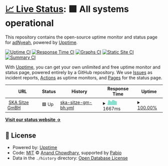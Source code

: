 # [📈 Live Status](https://adNyeah.github.io/upptime-SKA-WP): <!--live status--> **🟩 All systems operational**

This repository contains the open-source uptime monitor and status page for [adNyeah](https://adNyeah.github.io/upptime-SKA-WP), powered by [Upptime](https://github.com/upptime/upptime).

[![Uptime CI](https://github.com/adNyeah/upptime-SKA-WP/workflows/Uptime%20CI/badge.svg)](https://github.com/adNyeah/upptime-SKA-WP/actions?query=workflow%3A%22Uptime+CI%22)
[![Response Time CI](https://github.com/adNyeah/upptime-SKA-WP/workflows/Response%20Time%20CI/badge.svg)](https://github.com/adNyeah/upptime-SKA-WP/actions?query=workflow%3A%22Response+Time+CI%22)
[![Graphs CI](https://github.com/adNyeah/upptime-SKA-WP/workflows/Graphs%20CI/badge.svg)](https://github.com/adNyeah/upptime-SKA-WP/actions?query=workflow%3A%22Graphs+CI%22)
[![Static Site CI](https://github.com/adNyeah/upptime-SKA-WP/workflows/Static%20Site%20CI/badge.svg)](https://github.com/adNyeah/upptime-SKA-WP/actions?query=workflow%3A%22Static+Site+CI%22)
[![Summary CI](https://github.com/adNyeah/upptime-SKA-WP/workflows/Summary%20CI/badge.svg)](https://github.com/adNyeah/upptime-SKA-WP/actions?query=workflow%3A%22Summary+CI%22)

With [Upptime](https://upptime.js.org), you can get your own unlimited and free uptime monitor and status page, powered entirely by a GitHub repository. We use [Issues](https://github.com/adNyeah/upptime-SKA-WP/issues) as incident reports, [Actions](https://github.com/adNyeah/upptime-SKA-WP/actions) as uptime monitors, and [Pages](https://adNyeah.github.io/upptime-SKA-WP) for the status page.

<!--start: status pages-->
<!-- This summary is generated by Upptime (https://github.com/upptime/upptime) -->
<!-- Do not edit this manually, your changes will be overwritten -->
<!-- prettier-ignore -->
| URL | Status | History | Response Time | Uptime |
| --- | ------ | ------- | ------------- | ------ |
| <img alt="" src="https://icons.duckduckgo.com/ip3/www.ska.de.ico" height="13"> [SKA Sitze GmBH](https://www.ska.de/) | 🟩 Up | [ska-sitze-gm-bh.yml](https://github.com/adNyeah/upptime-SKA-WP/commits/HEAD/history/ska-sitze-gm-bh.yml) | <details><summary><img alt="Response time graph" src="./graphs/ska-sitze-gm-bh/response-time-week.png" height="20"> 1667ms</summary><br><a href="https://adNyeah.github.io/upptime-SKA-WP/history/ska-sitze-gm-bh"><img alt="Response time 1783" src="https://img.shields.io/endpoint?url=https%3A%2F%2Fraw.githubusercontent.com%2FadNyeah%2Fupptime-SKA-WP%2FHEAD%2Fapi%2Fska-sitze-gm-bh%2Fresponse-time.json"></a><br><a href="https://adNyeah.github.io/upptime-SKA-WP/history/ska-sitze-gm-bh"><img alt="24-hour response time 1919" src="https://img.shields.io/endpoint?url=https%3A%2F%2Fraw.githubusercontent.com%2FadNyeah%2Fupptime-SKA-WP%2FHEAD%2Fapi%2Fska-sitze-gm-bh%2Fresponse-time-day.json"></a><br><a href="https://adNyeah.github.io/upptime-SKA-WP/history/ska-sitze-gm-bh"><img alt="7-day response time 1667" src="https://img.shields.io/endpoint?url=https%3A%2F%2Fraw.githubusercontent.com%2FadNyeah%2Fupptime-SKA-WP%2FHEAD%2Fapi%2Fska-sitze-gm-bh%2Fresponse-time-week.json"></a><br><a href="https://adNyeah.github.io/upptime-SKA-WP/history/ska-sitze-gm-bh"><img alt="30-day response time 1625" src="https://img.shields.io/endpoint?url=https%3A%2F%2Fraw.githubusercontent.com%2FadNyeah%2Fupptime-SKA-WP%2FHEAD%2Fapi%2Fska-sitze-gm-bh%2Fresponse-time-month.json"></a><br><a href="https://adNyeah.github.io/upptime-SKA-WP/history/ska-sitze-gm-bh"><img alt="1-year response time 1783" src="https://img.shields.io/endpoint?url=https%3A%2F%2Fraw.githubusercontent.com%2FadNyeah%2Fupptime-SKA-WP%2FHEAD%2Fapi%2Fska-sitze-gm-bh%2Fresponse-time-year.json"></a></details> | <details><summary><a href="https://adNyeah.github.io/upptime-SKA-WP/history/ska-sitze-gm-bh">100.00%</a></summary><a href="https://adNyeah.github.io/upptime-SKA-WP/history/ska-sitze-gm-bh"><img alt="All-time uptime 99.97%" src="https://img.shields.io/endpoint?url=https%3A%2F%2Fraw.githubusercontent.com%2FadNyeah%2Fupptime-SKA-WP%2FHEAD%2Fapi%2Fska-sitze-gm-bh%2Fuptime.json"></a><br><a href="https://adNyeah.github.io/upptime-SKA-WP/history/ska-sitze-gm-bh"><img alt="24-hour uptime 100.00%" src="https://img.shields.io/endpoint?url=https%3A%2F%2Fraw.githubusercontent.com%2FadNyeah%2Fupptime-SKA-WP%2FHEAD%2Fapi%2Fska-sitze-gm-bh%2Fuptime-day.json"></a><br><a href="https://adNyeah.github.io/upptime-SKA-WP/history/ska-sitze-gm-bh"><img alt="7-day uptime 100.00%" src="https://img.shields.io/endpoint?url=https%3A%2F%2Fraw.githubusercontent.com%2FadNyeah%2Fupptime-SKA-WP%2FHEAD%2Fapi%2Fska-sitze-gm-bh%2Fuptime-week.json"></a><br><a href="https://adNyeah.github.io/upptime-SKA-WP/history/ska-sitze-gm-bh"><img alt="30-day uptime 100.00%" src="https://img.shields.io/endpoint?url=https%3A%2F%2Fraw.githubusercontent.com%2FadNyeah%2Fupptime-SKA-WP%2FHEAD%2Fapi%2Fska-sitze-gm-bh%2Fuptime-month.json"></a><br><a href="https://adNyeah.github.io/upptime-SKA-WP/history/ska-sitze-gm-bh"><img alt="1-year uptime 99.97%" src="https://img.shields.io/endpoint?url=https%3A%2F%2Fraw.githubusercontent.com%2FadNyeah%2Fupptime-SKA-WP%2FHEAD%2Fapi%2Fska-sitze-gm-bh%2Fuptime-year.json"></a></details>

<!--end: status pages-->

[**Visit our status website →**](https://adNyeah.github.io/upptime-SKA-WP)

## 📄 License

- Powered by: [Upptime](https://github.com/upptime/upptime)
- Code: [MIT](./LICENSE) © [Anand Chowdhary](https://anandchowdhary.com), supported by [Pabio](https://pabio.com)
- Data in the `./history` directory: [Open Database License](https://opendatacommons.org/licenses/odbl/1-0/)
